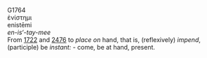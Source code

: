 <body>
  <p>G1764<br>  ἐνίστημι  <br> enistēmi  <br><i>en-is‘-tay-mee </i><br>From <a href="g1722.htm">1722</a> and <a href="g2476.htm">2476</a>  to <i>place</i> <i>on</i> hand, that is, (reflexively) <i>impend</i>, (participle) be <i>instant:</i> - come, be at hand, present.<br></p>
 </body>